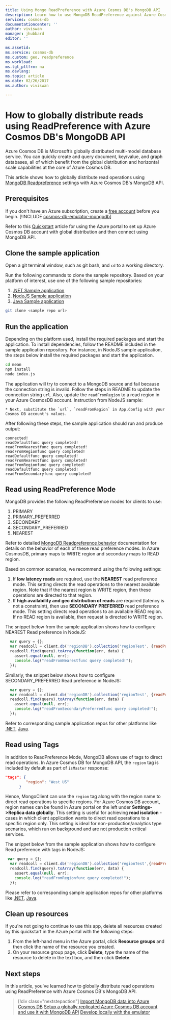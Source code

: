 ```yaml
---
title: Using Mongo ReadPreference with Azure Cosmos DB's MongoDB API  | Microsoft Docs
description: Learn how to use MongoDB ReadPreference against Azure CosmosDB with MongoDB API
services: cosmos-db
documentationcenter: ''
author: viviswan
manager: jhubbard
editor: ''

ms.assetid: 
ms.service: cosmos-db
ms.custom: geo, readpreference
ms.workload: 
ms.tgt_pltfrm: na
ms.devlang: 
ms.topic: article
ms.date: 02/26/2017
ms.author: viviswan

---
```

# How to globally distribute reads using ReadPreference with Azure Cosmos DB's MongoDB API 

Azure Cosmos DB is Microsoft’s globally distributed multi-model database service. You can quickly create and query document, key/value, and graph databases, all of which benefit from the global distribution and horizontal scale capabilities at the core of Azure Cosmos DB. 

This article shows how to globally distribute read operations using [MongoDB Readpreference](https://docs.mongodb.com/manual/core/read-preference/) settings with Azure Cosmos DB's MongoDB API. 

## Prerequisites 
If you don't have an Azure subscription, create a [free account](https://azure.microsoft.com/free/?WT.mc_id=A261C142F) before you begin. 
[!INCLUDE [cosmos-db-emulator-mongodb](../../includes/cosmos-db-emulator-mongodb.md)]

Refer to this [Quickstart](https://docs.microsoft.com/en-us/azure/cosmos-db/tutorial-global-distribution-mongodb) article  for using the Azure portal to set up Azure Cosmos DB account with global distribution  and then connect using MongoDB API.

## Clone the sample application

Open a git terminal window, such as git bash, and `cd` to a working directory.  

Run the following commands to clone the sample repository. Based on your platform of interest, use one of the following sample repositories:

1. [.NET Sample application](https://github.com/Azure-Samples/azure-cosmos-db-mongodb-dotnet-geo-readpreference)
2. [NodeJS Sample application]( https://github.com/Azure-Samples/azure-cosmos-db-mongodb-node-geo-readpreference)
3. [Java Sample application](https://github.com/Azure-Samples/azure-cosmos-db-mongodb-java-geo-readpreference)


```bash
git clone <sample repo url>
```

## Run the application

Depending on the platform used, install the required packages and start the application. To install dependencies, follow the README included in the sample application repository. For instance, in NodeJS sample application, the steps below install the required packages and start the application.

```bash
cd mean
npm install
node index.js
```
The application will try to connect to a MongoDB source and fail because the connection string is invalid. Follow the steps in README to update the connection string `url`. Also, update the `readFromRegion` to a read region in your Azure CosmosDB account. Instruction from NodeJS sample:

```
* Next, substitute the `url`, `readFromRegion` in App.Config with your Cosmos DB account's values. 
```

After following these steps, the sample application should run and produce output:

```
connected!
readDefaultfunc query completed!
readFromNearestfunc query completed!
readFromRegionfunc query completed!
readDefaultfunc query completed!
readFromNearestfunc query completed!
readFromRegionfunc query completed!
readDefaultfunc query completed!
readFromSecondaryfunc query completed!
```

## Read using ReadPreference Mode

MongoDB provides the following ReadPreference modes for clients to use:

1. PRIMARY
2. PRIMARY_PREFERRED
3. SECONDARY
4. SECONDARY_PREFERRED
5. NEAREST

Refer to detailed [MongoDB Readpreference behavior](https://docs.mongodb.com/manual/core/read-preference-mechanics/#replica-set-read-preference-behavior) documentation for details on the behavior of each of these read preference modes. In Azure CosmosDB, primary maps to WRITE region and secondary maps to READ region.

Based on common scenarios, we recommend using the following settings:

1. If **low latency reads** are required, use the **NEAREST** read preference mode. This setting directs the read operations to the nearest available region. Note that if the nearest region is WRITE region, then these operations are directed to that region.
2. If **high availability and geo distribution of reads** are required (latency is not a constraint), then use **SECONDARY PREFERRED** read preference mode. This setting directs read operations to an available READ region. If no READ region is available, then request is directed to WRITE region.

The snippet below from the sample application shows how to configure NEAREST Read preference in NodeJS:

```javascript
  var query = {};
  var readcoll = client.db('regionDB').collection('regionTest', {readPreference: ReadPreference.NEAREST});
  readcoll.find(query).toArray(function(err, data) {
    assert.equal(null, err);
    console.log("readFromNearestfunc query completed!");
  });
```

Similarly, the snippet below shows how to configure SECONDARY_PREFERRED Read preference in NodeJS:

```javascript
  var query = {};
  var readcoll = client.db('regionDB').collection('regionTest', {readPreference: ReadPreference.SECONDARY_PREFERRED});
  readcoll.find(query).toArray(function(err, data) {
    assert.equal(null, err);
    console.log("readFromSecondaryPreferredfunc query completed!");
  });
```

Refer to corresponding sample application repos for other platforms like [.NET](https://github.com/Azure-Samples/azure-cosmos-db-mongodb-dotnet-geo-readpreference), [Java](https://github.com/Azure-Samples/azure-cosmos-db-mongodb-java-geo-readpreference).

## Read using Tags

In addition to ReadPreference Mode, MongoDB allows use of tags to direct read operations. In Azure Cosmos DB for MongoDB API, the `region` tag is included by default as part of `isMaster` response:

```json
"tags": {
         "region": "West US"
      }
```

Hence, MongoClient can use the `region` tag along with the region name to direct read operations to specific regions. For Azure Cosmos DB account, region names can be found in Azure portal on the left under **Settings->Replica data globally**. This setting is useful for achieving **read isolation** - cases in which client application wants to direct read operations to a specific region only. This setting is ideal for non-production/analytics type scenarios, which run on background and are not production critical services.

The snippet below from the sample application shows how to configure Read preference with tags in NodeJS:

```javascript
 var query = {};
  var readcoll = client.db('regionDB').collection('regionTest',{readPreference: new ReadPreference(ReadPreference.SECONDARY_PREFERRED, {"region": "West US"})});
  readcoll.find(query).toArray(function(err, data) {
    assert.equal(null, err);
    console.log("readFromRegionfunc query completed!");
  });
```

Please refer to corresponding sample application repos for other platforms like [.NET](https://github.com/Azure-Samples/azure-cosmos-db-mongodb-dotnet-geo-readpreference), [Java](https://github.com/Azure-Samples/azure-cosmos-db-mongodb-java-geo-readpreference).

## Clean up resources

If you're not going to continue to use this app, delete all resources created by this quickstart in the Azure portal with the following steps:

1. From the left-hand menu in the Azure portal, click **Resource groups** and then click the name of the resource you created. 
2. On your resource group page, click **Delete**, type the name of the resource to delete in the text box, and then click **Delete**.

## Next steps

In this article, you've learned how to globally distribute read operations using ReadPreference with Azure Cosmos DB's MongoDB API.

> [!div class="nextstepaction"]
> [Import MongoDB data into Azure Cosmos DB](mongodb-migrate.md)
> [Setup a globally replicated Azure Cosmos DB account and use it with MongoDB API](tutorial-global-distribution-mongodb.md)
> [Develop locally with the emulator](local-emulator.md)